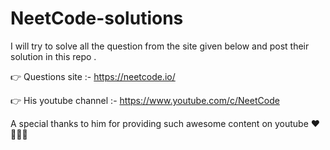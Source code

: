 # NeetCode-solutions

I will try to solve all the question from the site given below and post their solution in this repo .


👉 Questions site :- https://neetcode.io/


👉 His youtube channel :- https://www.youtube.com/c/NeetCode

A special thanks to him for providing such awesome content on youtube ❤️ 👨🏼‍💻 
